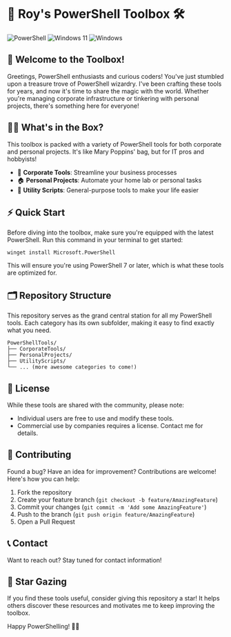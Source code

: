 # 🧰 Roy's PowerShell Toolbox 🛠️

![PowerShell](https://img.shields.io/badge/PowerShell-%235391FE.svg?style=for-the-badge&logo=powershell&logoColor=white)
![Windows 11](https://img.shields.io/badge/Windows%2011-%230079d5.svg?style=for-the-badge&logo=Windows%2011&logoColor=white)
![Windows](https://img.shields.io/badge/Windows%20Server-0078D6?style=for-the-badge&logo=windows&logoColor=white)

## 🚀 Welcome to the Toolbox!

Greetings, PowerShell enthusiasts and curious coders! You've just stumbled upon a treasure trove of PowerShell wizardry. I've been crafting these tools for years, and now it's time to share the magic with the world. Whether you're managing corporate infrastructure or tinkering with personal projects, there's something here for everyone!

## 🧙‍♂️ What's in the Box?

This toolbox is packed with a variety of PowerShell tools for both corporate and personal projects. It's like Mary Poppins' bag, but for IT pros and hobbyists!

- 🏢 **Corporate Tools**: Streamline your business processes
- 🏠 **Personal Projects**: Automate your home lab or personal tasks
- 🔧 **Utility Scripts**: General-purpose tools to make your life easier

## ⚡ Quick Start

Before diving into the toolbox, make sure you're equipped with the latest PowerShell. Run this command in your terminal to get started:

```
winget install Microsoft.PowerShell
```

This will ensure you're using PowerShell 7 or later, which is what these tools are optimized for.

## 🗂️ Repository Structure

This repository serves as the grand central station for all my PowerShell tools. Each category has its own subfolder, making it easy to find exactly what you need.

```
PowerShellTools/
├── CorporateTools/
├── PersonalProjects/
├── UtilityScripts/
└── ... (more awesome categories to come!)
```

## 💼 License

While these tools are shared with the community, please note:
- Individual users are free to use and modify these tools.
- Commercial use by companies requires a license. Contact me for details.

## 🤝 Contributing

Found a bug? Have an idea for improvement? Contributions are welcome! Here's how you can help:

1. Fork the repository
2. Create your feature branch (`git checkout -b feature/AmazingFeature`)
3. Commit your changes (`git commit -m 'Add some AmazingFeature'`)
4. Push to the branch (`git push origin feature/AmazingFeature`)
5. Open a Pull Request

## 📞 Contact

Want to reach out? Stay tuned for contact information!

## 🌟 Star Gazing

If you find these tools useful, consider giving this repository a star! It helps others discover these resources and motivates me to keep improving the toolbox.

Happy PowerShelling! 🚀✨
